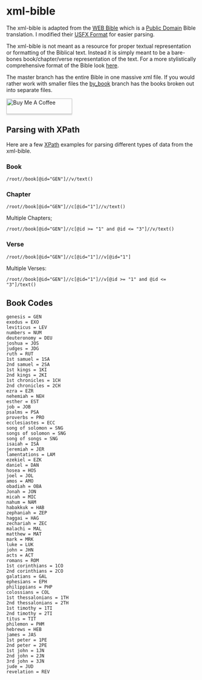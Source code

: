 # xml-bible

The xml-bible is adapted from the [WEB Bible](http://ebible.org/web/) which is a [Public Domain](http://ebible.org/web/copyright.htm) Bible translation.  I modified their [USFX Format](http://ebible.org/eng-web/eng-web_usfx.zip) for easier parsing.

The xml-bible is not meant as a resource for proper textual representation or formatting of the Biblical text.  Instead it is simply meant to be a bare-bones book/chapter/verse representation of the text.  For a more stylistically comprehensive format of the Bible look [here](http://ebible.org/usfx/Bible-encoding.htm).

The master branch has the entire Bible in one massive xml file.  If you would rather work with smaller files the [by_book](https://github.com/philosowaffle/xml-bible/tree/by_book) branch has the books broken out into separate files.

<a href="https://www.buymeacoffee.com/philosowaffle" target="_blank"><img src="https://www.buymeacoffee.com/assets/img/custom_images/black_img.png" alt="Buy Me A Coffee" style="height: 41px !important;width: 174px !important;box-shadow: 0px 3px 2px 0px rgba(190, 190, 190, 0.5) !important;-webkit-box-shadow: 0px 3px 2px 0px rgba(190, 190, 190, 0.5) !important;" ></a>

## Parsing with XPath

Here are a few [XPath](https://www.google.com/webhp?sourceid=chrome-instant&rlz=1C1LENP_enUS639US639&ion=1&espv=2&ie=UTF-8#q=xpath) examples for parsing different types of data from the xml-bible.

### Book
````
/root//book[@id="GEN"]//v/text()
````

### Chapter
````
/root//book[@id="GEN"]//c[@id="1"]//v/text()
````
Multiple Chapters;
````
/root//book[@id="GEN"]//c[@id >= "1" and @id <= "3"]//v/text()
````

### Verse
````
/root//book[@id="GEN"]//c[@id="1"]//v[@id="1"]
````
Multiple Verses:
````
/root//book[@id="GEN"]//c[@id="1"]//v[@id >= "1" and @id <= "3"]/text()
````

## Book Codes
````
genesis = GEN
exodus = EXO
leviticus = LEV
numbers = NUM
deuteronomy = DEU
joshua = JOS
judges = JDG
ruth = RUT
1st samuel = 1SA
2nd samuel = 2SA
1st kings = 1KI
2nd kings = 2KI
1st chronicles = 1CH
2nd chronicles = 2CH
ezra = EZR
nehemiah = NEH
esther = EST
job = JOB
psalms = PSA
proverbs = PRO
ecclesiastes = ECC
song of solomon = SNG
songs of solomon = SNG
song of songs = SNG
isaiah = ISA
jeremiah = JER
lamentations = LAM
ezekiel = EZK
daniel = DAN
hosea = HOS
joel = JOL
amos = AMO
obadiah = OBA
Jonah = JON
micah = MIC
nahum = NAM
habakkuk = HAB
zephaniah = ZEP
haggai = HAG
zechariah = ZEC
malachi = MAL
matthew = MAT
mark = MRK
luke = LUK
john = JHN
acts = ACT
romans = ROM
1st corinthians = 1CO
2nd corinthians = 2CO
galatians = GAL
ephesians = EPH
philippians = PHP
colossians = COL
1st thessalonians = 1TH
2nd thessalonians = 2TH
1st timothy = 1TI
2nd timothy = 2TI
titus = TIT
philemon = PHM
hebrews = HEB
james = JAS
1st peter = 1PE
2nd peter = 2PE
1st john = 1JN
2nd john = 2JN
3rd john = 3JN
jude = JUD
revelation = REV
````

